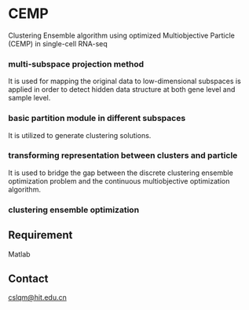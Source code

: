 # CEMP
Clustering Ensemble algorithm using optimized Multiobjective Particle (CEMP) in single-cell RNA-seq

### multi-subspace projection method 
It is used for mapping the original data to low-dimensional subspaces is applied in order to detect hidden data structure at both gene level and sample level. 
### basic partition module in different subspaces
It is utilized to generate clustering solutions. 
### transforming representation between clusters and particle
It is used to bridge the gap between the discrete clustering ensemble optimization problem and the continuous multiobjective optimization algorithm. 
### clustering ensemble optimization

## Requirement
Matlab

## Contact
cslqm@hit.edu.cn

